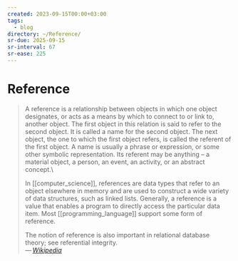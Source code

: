 ```yaml
---
created: 2023-09-15T00:00+03:00
tags:
  - blog
directory: ~/Reference/
sr-due: 2025-09-15
sr-interval: 67
sr-ease: 225
---
```


# Reference

> A reference is a relationship between objects in which one object designates,
> or acts as a means by which to connect to or link to, another object. The
> first object in this relation is said to refer to the second object. It is
> called a name for the second object. The next object, the one to which the
> first object refers, is called the referent of the first object. A name is
> usually a phrase or expression, or some other symbolic representation. Its
> referent may be anything – a material object, a person, an event, an activity,
> or an abstract concept.\
>
> In [[computer_science]], references are data types that refer to an object
> elsewhere in memory and are used to construct a wide variety of data
> structures, such as linked lists. Generally, a reference is a value that
> enables a program to directly access the particular data item. Most
> [[programming_language]] support some form of reference.
>
> The notion of reference is also important in relational database theory; see
> referential integrity.\
> — <cite>[Wikipedia](https://en.wikipedia.org/wiki/Reference)</cite>
